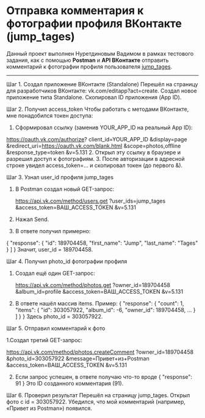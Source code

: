 # Отправка комментария к фотографии профиля ВКонтакте (jump_tages)

Данный проект выполнен Нуретдиновым Вадимом в рамках тестового задания, как с помощью **Postman** и **API ВКонтакте** отправить комментарий к фотографии профиля пользователя [jump_tages](https://vk.com/jump_tages).

---

Шаг 1. Создал приложение ВКонтакте (Standalone)
Перешёл на страницу для разработчиков ВКонтакте: vk.com/editapp?act=create.
Создал новое приложение типа Standalone.
Скопировал ID приложения (App ID).

Шаг 2. Получил access_token
Чтобы работать с методами ВКонтакте, мне понадобился токен доступа:

1. Сформировал ссылку (заменив YOUR_APP_ID на реальный App ID):
   
https://oauth.vk.com/authorize?
    client_id=YOUR_APP_ID
    &display=page
    &redirect_uri=https://oauth.vk.com/blank.html
    &scope=photos,offline
    &response_type=token
    &v=5.131
2. Открыл эту ссылку в браузере и разрешил доступ к фотографиям.
3. После авторизации в адресной строке увидел access_token=... и скопировал токен (до первого &).
   
Шаг 3. Узнал user_id профиля jump_tages
1. В Postman создал новый GET-запрос:
   
   https://api.vk.com/method/users.get
    ?user_ids=jump_tages
    &access_token=ВАШ_ACCESS_TOKEN
    &v=5.131
2. Нажал Send.
3. В ответе получил примерно:

 {
  "response": 
      {
      "id": 189704458,
      "first_name": "Jump",
      "last_name": "Tages"
    }
  ]
}
Значит, user_id = 189704458.

Шаг 4. Получил photo_id фотографии профиля
1. Создал ещё один GET-запрос:

   https://api.vk.com/method/photos.get
    ?owner_id=189704458
    &album_id=profile
    &access_token=ВАШ_ACCESS_TOKEN
    &v=5.131
2. В ответе нашёл массив items. Пример:
   {
  "response": {
    "count": 1,
    "items": 
      {
        "id": 303057922,
        "album_id": -6,
        "owner_id": 189704458,
        ...
      }
    ]
  }
}
Здесь photo_id = 303057922.

Шаг 5. Отправил комментарий к фото

1.Создал третий GET-запрос:

https://api.vk.com/method/photos.createComment
    ?owner_id=189704458
    &photo_id=303057922
    &message=Привет+из+Postman
    &access_token=ВАШ_ACCESS_TOKEN
    &v=5.131

2. Если запрос успешен, в ответе получаю что-то вроде
   {
  "response": 91
}
Это ID созданного комментария (91).

Шаг 6. Проверил результат
Перешёл на страницу jump_tages.
Открыл фото с id = 303057922.
Убедился, что мой комментарий (например, «Привет из Postman») появился.
